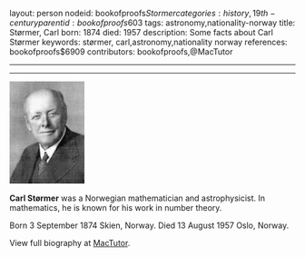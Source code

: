 layout: person
nodeid: bookofproofs$Stormer
categories: history,19th-century
parentid: bookofproofs$603
tags: astronomy,nationality-norway
title: Størmer, Carl
born: 1874
died: 1957
description: Some facts about Carl Størmer
keywords: størmer, carl,astronomy,nationality norway
references: bookofproofs$6909
contributors: bookofproofs,@MacTutor

---


---

![Stormer.jpg](https://github.com/bookofproofs/bookofproofs.github.io/blob/main/_sources/_assets/images/portraits/Stormer.jpg?raw=true)

**Carl Størmer** was a Norwegian mathematician and astrophysicist. In mathematics, he is known for his work in number theory.

Born 3 September 1874 Skien, Norway. Died 13 August 1957 Oslo, Norway.


View full biography at [MacTutor](https://mathshistory.st-andrews.ac.uk/Biographies/Stormer/).